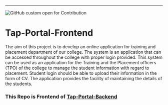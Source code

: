---
![GitHub custom open for Contribution](https://img.shields.io/static/v1?label=Open%20For&message=Contribution&color=%3CCOLOR%3E)

# Tap-Portal-Frontend

The aim of this project is to develop an online application for training and placement department of our college. The system is an application that can be accessed throughout the college with proper login provided. This system can be used as an application for the Training and the Placement officers (TPO) of the college to manage the student information with regard to placement. Student login should be able to upload their information in the form of CV. The application provides the facility of maintaining the details of the students.

### This Repo is Frontend of [Tap-Portal-Backend](https://github.com/pcon-code-tribe/Tap-Portal-Backend)